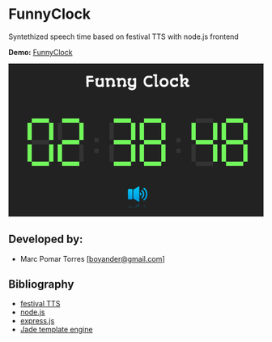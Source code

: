 # FunnyClock
Syntethized speech time based on festival TTS with node.js frontend

**Demo:** [FunnyClock](http://faable.com:8080/)

![FunnyClock](https://github.com/boyander/funnyclock/raw/master/public/demo.png)

Developed by:
-------------
- Marc Pomar Torres [boyander@gmail.com]

Bibliography
------------
- [festival TTS](http://festvox.org/)
- [node.js](http://nodejs.org/)
- [express.js](http://expressjs.com/) 
- [Jade template engine](http://jade-lang.com/)
